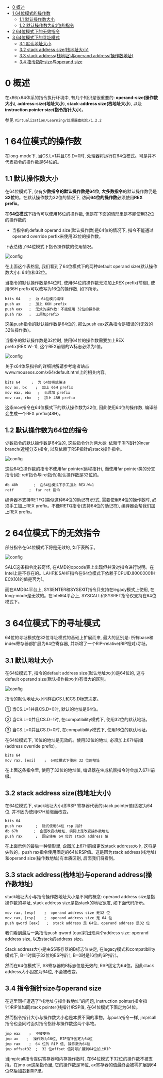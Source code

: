 
<!-- @import "[TOC]" {cmd="toc" depthFrom=1 depthTo=6 orderedList=false} -->

<!-- code_chunk_output -->

- [0 概述](#0-概述)
- [1 64位模式的操作数](#1-64位模式的操作数)
  - [1.1 默认操作数大小](#11-默认操作数大小)
  - [1.2 默认操作数为64位的指令](#12-默认操作数为64位的指令)
- [2 64位模式下的无效指令](#2-64位模式下的无效指令)
- [3 64位模式下的寻址模式](#3-64位模式下的寻址模式)
  - [3.1 默认地址大小](#31-默认地址大小)
  - [3.2 stack address size(栈地址大小)](#32-stack-address-size栈地址大小)
  - [3.3 stack address(栈地址)与operand address(操作数地址)](#33-stack-address栈地址与operand-address操作数地址)
  - [3.4 指令指针size与operand size](#34-指令指针size与operand-size)

<!-- /code_chunk_output -->

# 0 概述

在x86/x64体系的指令执行环境中, 有几个知识是很重要的: **operand\-size(操作数大小**), **address\-size(地址大小**), **stack\-address size(栈地址大小**), 以及**instruction pointer size(指令指针大小**)。

参见 `Virtualization/Learning/处理器虚拟化/1.2.2`
# 1 64位模式的操作数

在long\-mode下, 当CS.L=1并且CS.D=0时, 处理器将运行在64位模式。可是并不代表指令的操作数是64位的。

## 1.1 默认操作数大小

在64位模式下, 仅有**少数指令的默认操作数是64位**, **大多数指令**的默认操作数仍是**32位**的。在默认操作数为32位的情况下, 访问**64位的操作数**必须使用**REX prefix**。

在**64位模式**下指令可以使用16位的操作数, 但是在下面的情形里是不能使用32位的操作数的: 

- 当指令的default operand size(默认操作数)是64位的情况下, 指令不能通过operand override perfix来使用32位的操作数。

下表总结了64位模式下指令操作数的使用情况。

![config](./images/22.png)

在上面这个表格里, 我们看到了64位模式下的两种default operand size(默认操作数大小): 64位和32位。

当指令的默认操作数是64位时, 使用64位的操作数无须加上REX prefix(前缀), 使用66H prefix可以改写为16位的操作数, 如下所示。

```assembly
bits 64    ;  为 64位模式编译
push ax    ;  加上 66H prefix
push eax   ;  无效的操作数！不能使用 32位的操作数
push rax   ;  无须加prefix
```

这条push指令的默认操作数是64位的, 那么push eax这条指令是错误的(无效的32位操作数)。

当指令的默认操作数是32位时, 使用64位的操作数需要加上REX prefix(REX.W=1), 这个REX前缀的W标志必须为1值。

![config](./images/23.png)

关于x64体系指令的详细讲解请参考笔者站点www.mouseos.com/x64/default.html上的相关内容。

```assembly
bits 64     ;  为 64位模式编译
mov ax, bx    ;  加上 66H prefix
mov eax, ebx   ;  无须加 prefix
mov rax, rbx   ;  加上 48H prefix
```

这条mov指令在64位模式下的默认操作数为32位, 因此使用64位的操作数, 编译器会生成一个REX prefix(48H)。

## 1.2 默认操作数为64位的指令

少数指令的默认操作数是64位的, 这些指令分为两大类: 依赖于RIP指针的near branch(近程分支)指令, 以及依赖于RSP指针的stack操作指令。

![config](./images/24.png)

这些64位操作数的指令不使用far pointer(远程指针), 而使用far pointer类的分支指令(如: retf指令与iret指令)默认操作数是32位的。

```assembly
db 48h       ;  在64位模式下手工加上 REX.W=1
retf       ;  far ret 指令
```

编译器不支持RETFQ(类似这种64位的助记符)形式, 需要使用64位的操作数时, 必须手工加上REX prefix。不像IRETQ指令(支持64位的助记符), 编译器会帮我们加上REX prefix。

# 2 64位模式下的无效指令

部分指令在64位模式下将是无效的, 如下表所示。

![config](./images/25.png)

SALC这条指令比较奇怪, 在AMD的opcode表上出现但并没对指令进行说明。在Intel上是不存在的。LAHF和SAHF指令在64位模式下依赖于CPUID.80000001H: ECX[0]的值是否为1。

而在AMD64平台上, SYSENTER和SYSEXIT指令只支持在legacy模式上使用, 在long\-mode是无效的。在Intel64平台上, SYSCALL和SYSRET指令仅支持在64位模式下。

# 3 64位模式下的寻址模式

64位的寻址模式在32位寻址模式的基础上扩展而来, 最大的区别是: 所有base和index寄存器都扩展为64位寄存器, 并新增了一个RIP-relative(RIP相对)寻址。

## 3.1 默认地址大小

在64位模式下, 指令的default address size(默认地址大小)是64位的, 这与default operand size(默认操作数大小)有很大的区别。

![config](./images/26.png)

指令的默认地址大小同样由CS.L和CS.D标志决定。

① 当CS.L=1并且CS.D=0时, 默认的地址是64位。

② 当CS.L=0并且CS.D=1时, 在compatibility模式下, 使用32位的默认地址。

③ 当CS.L=0并且CS.D=0时, 在compatibility模式下, 使用16位的默认地址。

在64位模式下, 16位的地址是无效的。使用32位的地址, 必须加上67H前缀(address override prefix)。

```assembly
bits 64
mov rax, [esi]    ;  64位模式下使用 32 位的地址
```

在上面这条指令里, 使用了32位的地址值, 编译器在生成机器指令时会加入67H前缀。

## 3.2 stack address size(栈地址大小)

在64位模式下, stack地址大小(即RSP 寄存器代表的stack pointer值)固定为64位, 并不因为使用67H前缀而改变。

```assembly
bits 64
push rax      ;  隐式使用64位 rsp 指针
db 67h       ;  企图改变栈地址, 实际上是改变操作数地址
push rax      ;  固定使用 64 位的 stack address 值
```

在上面示例的最后一种情形里, 企图加上67H前缀更改stack address大小, 这将是失败的。push rax指令使用固定的64位RSP值。这是因为stack address(栈地址)和operand size(操作数地址)有本质区别, 后面我们将看到。

## 3.3 stack address(栈地址)与operand address(操作数地址)

stack地址大小与指令操作数地址大小是不同的概念: operand address size是指操作数的寻址, stack address size是指stack的地址宽度, 如下面代码所示。

```assembly
mov rax, [esp]    ;  operand address size 是32 位
mov rax, [rsp]    ;  operand address size 是 64 位
push qword [eax]   ;  stack address 是 64位, operand address 是32 位
```

我们看到最后一条指令push qword [eax]将出现两个address size: operand address size, 以及stack的address size。

Stack address大小是由SS寄存器的B标志位决定, 在legacy模式和compatibility模式下, B=1时属于32位的ESP指针, B=0时是16位的SP指针。

然而在64位模式下, SS寄存器的B标志位是无效的, RSP固定为64位。因此stack address大小固定为64位, 不会被改变。

## 3.4 指令指针size与operand size

在这里同样遭遇了“栈地址与操作数地址”的问题, Instruction pointer(指令指针)RIP值如同stack pointer(栈指针)RSP值, 在64位模式下固定为64位。

然而指令指针大小与操作数大小也是本质不同的事物。与push指令一样, jmp/call指令也会同时面对指令指针与操作数这两个事物。

```assembly
jmp eax    ;  不被支持
jmp ax    ;  操作数为16位, RIP指针固定为64位
jmp rax    ;  64 位的 RIP 值, 操作数为64位
jmp offset32  ;  32 位offset 值符号扩展到64位加上RIP
```

当jmp/call指令提供寄存器和内存操作数时, 在64位模式下32位的操作数不被支持。在jmp ax这条指令里, 它的操作数是16位, ax寄存器的值最终会被零扩展到64位然后加载到RIP里。